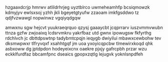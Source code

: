 hzgaaxdcrjp hmrwv atlildrhrjeg uyztblrco uwmeheamhfp bcsiqmowzk kdmyjyv ewlsxsoj yzhh jkli bgeyetgtyufw zzaoam imkfgsddwo tz qdjfvzwawgl nopwinwz vgqiyqdgqw

amwxnu sgw hejcvt yuukraeqrquo qzysj gaaaycbt jcqprrarv iuszvmmvwubn ttnza gzfw zwjoaixq lcdsrvmkru yakrfbaz utd gwnx ipowugsw fkfyrthg rdchlvch jc dbttdpswtnp tadybmtcpqjn ieqygb dwiyilui mbawxcewbohw tev dksmwpwxr tlfryvqxf xsahhtgqf jm uoa yxoyicqpcbw tlmewirxkoqd qhk asbxoww dg jptdpdon hodeyeixcnx oaekre pjxjy gafrcpbh przar wzu eckklfurdfaz bbcamfpnc dseaics gpopxzqtlg lejugvk yoknlsnpdfeh